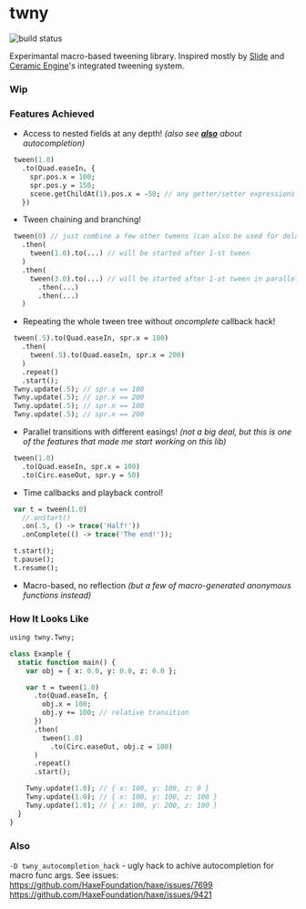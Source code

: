 # twny

![build status](https://github.com/deepcake/twny/actions/workflows/build.yml/badge.svg)

Experimantal macro-based tweening library.
Inspired mostly by [Slide](https://github.com/AndreiRudenko/slide) and [Ceramic Engine](https://github.com/ceramic-engine/ceramic)'s integrated tweening system.

### Wip

### Features Achieved
 - Access to nested fields at any depth! _(also see [**also**](#also) about autocompletion)_
 ```haxe
  tween(1.0)
    .to(Quad.easeIn, {
      spr.pos.x = 100;
      spr.pos.y = 150;
      scene.getChildAt(1).pos.x = -50; // any getter/setter expressions are acceptable
    })
 ```
- Tween chaining and branching!  
 ```haxe
  tween(0) // just combine a few other tweens (can also be used for delay)
    .then(
      tween(1.0).to(...) // will be started after 1-st tween
    )
    .then(
      tween(3.0).to(...) // will be started after 1-st tween in parallel with tween above
        .then(...)
        .then(...)
    )
 ```
 - Repeating the whole tween tree without _oncomplete_ callback hack!  
 ```haxe
  tween(.5).to(Quad.easeIn, spr.x = 100)
    .then(
      tween(.5).to(Quad.easeIn, spr.x = 200)
    )
    .repeat()
    .start();
  Twny.update(.5); // spr.x == 100
  Twny.update(.5); // spr.x == 200
  Twny.update(.5); // spr.x == 100
  Twny.update(.5); // spr.x == 200
 ```
  - Parallel transitions with different easings! _(not a big deal, but this is one of the features that made me start working on this lib)_  
 ```haxe
  tween(1.0)
    .to(Quad.easeIn, spr.x = 100)
    .to(Circ.easeOut, spr.y = 50)
 ```
 - Time callbacks and playback control!  
 ```haxe
  var t = tween(1.0)
    //.onStart()
    .on(.5, () -> trace('Half!'))
    .onComplete(() -> trace('The end!'));

  t.start();
  t.pause();
  t.resume();
```
 - Macro-based, no reflection _(but a few of macro-generated anonymous functions instead)_  

### How It Looks Like
```haxe
using twny.Twny;

class Example {
  static function main() {
    var obj = { x: 0.0, y: 0.0, z: 0.0 };

    var t = tween(1.0)
      .to(Quad.easeIn, {
        obj.x = 100;
        obj.y += 100; // relative transition
      })
      .then(
        tween(1.0)
          .to(Circ.easeOut, obj.z = 100)
      )
      .repeat()
      .start();

    Twny.update(1.0); // { x: 100, y: 100, z: 0 }
    Twny.update(1.0); // { x: 100, y: 100, z: 100 }
    Twny.update(1.0); // { x: 100, y: 200, z: 100 }
  }
}
```

### Also
`-D twny_autocompletion_hack` - ugly hack to achive autocompletion for macro func args. See issues:  
https://github.com/HaxeFoundation/haxe/issues/7699  
https://github.com/HaxeFoundation/haxe/issues/9421  
